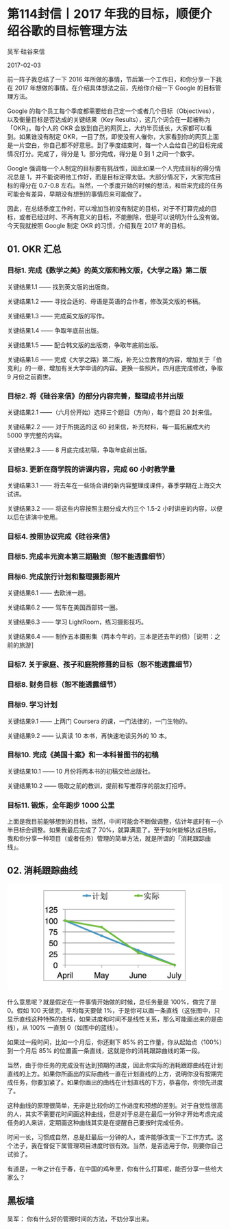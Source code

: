 # 第114封信丨2017 年我的目标，顺便介绍谷歌的目标管理方法

吴军·硅谷来信

2017-02-03

前一阵子我总结了一下 2016 年所做的事情，节后第一个工作日，和你分享一下我在 2017 年想做的事情。在介绍具体想法之前，先给你介绍一下 Google 的目标管理方法。

Google 的每个员工每个季度都需要给自己定一个或者几个目标（Objectives），以及衡量目标是否达成的关键结果（Key Results），这几个词合在一起被称为「OKR」。每个人的 OKR 会放到自己的网页上，大约半页纸长，大家都可以看到。如果谁没有制定 OKR，一目了然，即使没有人催你，大家看到你的网页上面是一片空白，你自己都不好意思。到了季度结束时，每一个人会给自己的目标完成情况打分。完成了，得分是 1。部分完成，得分是 0 到 1 之间一个数字。

Google 强调每一个人制定的目标要有挑战性，因此如果一个人完成目标的得分情况总是 1，并不能说明他工作好，而是目标定得太低。大部分情况下，大家完成目标的得分在 0.7-0.8 左右。当然，一个季度开始的时候的想法，和后来完成的任务可能会有差异，早期没有想到的事情后来可能做了。

因此，在总结季度工作时，可以增加当初没有制定的目标，对于不打算完成的目标，或者已经过时、不再有意义的目标，不能删除，但是可以说明为什么没有做。今天我就按照 Google 制定 OKR 的习惯，介绍我在 2017 年的目标。

## 01. OKR 汇总

### 目标1. 完成《数学之美》的英文版和韩文版，《大学之路》第二版 

关键结果1.1 —— 找到英文版的出版商。

关键结果1.2 —— 寻找合适的、母语是英语的合作者，修改英文版的书稿。

关键结果1.3 —— 完成英文版的写作。

关键结果1.4 —— 争取年底前出版。

关键结果1.5 —— 配合韩文版的出版商，争取年底前出版。

关键结果1.6 —— 完成《大学之路》第二版，补充公立教育的内容，增加关于「伯克利」的一章，增加有关大学申请的内容。更换一些照片。四月底完成修改，争取 9 月份之前面世。

### 目标2. 将《硅谷来信》的部分内容完善，整理成书并出版

关键结果2.1 ——（六月份开始）选择三个题目（方向），每个题目 20 封来信。

关键结果2.2 —— 对于所挑选的这 60 封来信，补充材料，每一篇拓展成大约 5000 字完整的内容。

关键结果2.3 —— 8 月底完成初稿，争取年底前出版。

### 目标3. 更新在商学院的讲课内容，完成 60 小时教学量

关键结果3.1 —— 将去年在一些场合讲的新内容整理成课件，春季学期在上海交大试讲。

关键结果3.2 —— 将这些内容按照主题分成大约三个 1.5-2 小时讲座的内容，以便以后在讲演中使用。

### 目标4. 按照协议完成《硅谷来信》

### 目标5. 完成丰元资本第三期融资（恕不能透露细节）

### 目标6. 完成旅行计划和整理摄影照片

关键结果6.1 —— 去欧洲一趟。

关键结果6.2 —— 驾车在美国西部转一圈。

关键结果6.3 —— 学习 LightRoom，练习摄影技巧。

关键结果6.4 —— 制作五本摄影集（两本今年的，三本是还去年的债）［说明：之前的旅游］

### 目标7. 关于家庭、孩子和庭院修葺的目标（恕不能透露细节）

### 目标8. 财务目标（恕不能透露细节）

### 目标9. 学习计划

关键结果9.1 —— 上两门 Coursera 的课，一门法律的，一门生物的。

关键结果9.2 —— 认真读 10 本书，再快速地读另外的 10 本。

### 目标10. 完成《美国十案》和一本科普图书的初稿

关键结果10.1 —— 10 月份将两本书的初稿交给出版社。

关键结果10.2 —— 吸取之前的教训，提前和写推荐序的朋友打招呼。

### 目标11. 锻炼，全年跑步 1000 公里

上面是我目前能够想到的目标，当然，中间可能会不断做调整，估计年底时有一小半目标会调整。如果我最后完成了 70%，就算满意了。至于如何能够达成目标，我和你分享一种项目（或者任务）管理的简单方法，就是所谓的「消耗跟踪曲线」。

## 02. 消耗跟踪曲线

![](./res/2019039.jpg)

什么意思呢？就是假定在一件事情开始做的时候，总任务量是 100%，做完了是 0。假如 100 天做完，平均每天要做 1%，于是你可以画一条直线（这张图中，只显示直线这种特殊的曲线，如果进度和时间不是线性关系，那么可能画出来的是曲线），从 100% 一直到 0（如图中的蓝线）。

如果过一段时间，比如一个月后，你还剩下 85% 的工作量，你从起始点（100%）到一个月后 85% 的位置画一条直线，这就是你的消耗跟踪曲线的第一段。

当然，由于你任务的完成没有达到预期的进度，因此你实际的消耗跟踪曲线在计划直线的上方。如果你所画出的实际曲线一直在计划直线的上方，说明你没有按期完成任务，你要加紧了。如果你画出的曲线在计划直线的下方，恭喜你，你领先进度了。

这种曲线的原理很简单，无非是比较你的工作进度和预想的差别。对于自觉性很高的人，其实不需要花时间画这种曲线，但是对于总是在最后一分钟才开始考虑完成任务的人来讲，定期画这种曲线其实是在提醒自己要按时完成任务。

时间一长，习惯成自然，总是赶最后一分钟的人，或许能够改变一下工作方式。这个法子，我在督促下属管理项目进度时很有效。当然，是否适用于你，则要你自己试验了。

有道是，一年之计在于春，在中国的鸡年里，你有什么打算呢，能否分享一些给大家么？

## 黑板墙

吴军： 你有什么好的管理时间的方法，不妨分享出来。
